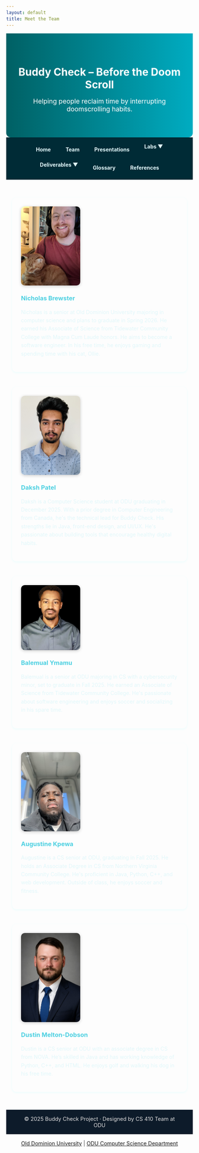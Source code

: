 ```yaml
---
layout: default
title: Meet the Team
---
```


<!-- Hero Banner -->
<div style="background: linear-gradient(to right, #006064, #00acc1); padding: 3rem 1rem; text-align: center; color: white; border-radius: 0 0 12px 12px;">
  <h1 style="margin-bottom: 0.5rem;">Buddy Check – Before the Doom Scroll</h1>
  <p style="font-size: 1.1rem;">Helping people reclaim time by interrupting doomscrolling habits.</p>
</div>

<!-- Navigation -->
<style>
.navbar {
  display: flex;
  flex-wrap: wrap;
  gap: 1rem;
  justify-content: center;
  padding: 1rem;
  background-color: #002b36;
  font-weight: bold;
}

.navbar a, .dropdown span {
  color: #e0f7fa;
  text-decoration: none;
  padding: 8px 12px;
  cursor: pointer;
}

.navbar a:hover, .dropdown span:hover {
  background-color: #004d4d;
  border-radius: 4px;
}

.dropdown {
  position: relative;
  display: inline-block;
}

.dropdown-content {
  display: none;
  position: absolute;
  background-color: #004d4d;
  min-width: 200px;
  box-shadow: 0 4px 6px rgba(0,0,0,0.3);
  z-index: 1;
}

.dropdown-content a {
  color: white;
  padding: 10px 14px;
  display: block;
  text-decoration: none;
}

.dropdown-content a:hover {
  background-color: #006666;
}

.dropdown:hover .dropdown-content {
  display: block;
}
</style>

<div class="navbar">
  <a href="index.html">Home</a>
  <a href="team.html">Team</a>
  <a href="presentations.html">Presentations</a>
  <div class="dropdown">
    <span>Labs ▼</span>
    <div class="dropdown-content">
      <a href="labs.html">Lab 1 Outline</a>
    </div>
  </div>
  <div class="dropdown">
    <span>Deliverables ▼</span>
    <div class="dropdown-content">
      <a href="deliverables-overview.html">Overview</a>
      <a href="deliverables-process-flow.html">Process Flow</a>
      <a href="deliverables-mfcd.html">MFCD</a>
      <a href="deliverables-risk-matrix.html">Risk Matrix</a>
      <a href="deliverables-competition.html">Competition</a>
    </div>
  </div>
  <a href="glossary.html">Glossary</a>
  <a href="references.html">References</a>
</div>

<!-- Team Card Styling -->
<style>
.team-section {
  max-width: 1000px;
  margin: 3rem auto;
  padding: 0 1rem;
}

.member {
  display: flex;
  flex-wrap: wrap;
  gap: 1.5rem;
  margin-bottom: 2.5rem;
  background: rgba(255,255,255,0.03);
  border-radius: 12px;
  padding: 1.5rem;
  box-shadow: 0 2px 6px rgba(0,255,255,0.08);
}

.member img {
  width: 160px;
  border-radius: 10px;
  box-shadow: 0 2px 8px rgba(0,0,0,0.2);
}

.member h3 {
  margin-top: 0;
  color: #4dd0e1;
}

.member p {
  margin-top: 0.5rem;
  color: #e0f7fa;
  line-height: 1.6;
}

@media (max-width: 700px) {
  .member {
    flex-direction: column;
    align-items: center;
    text-align: center;
  }

  .member img {
    margin-bottom: 1rem;
  }
}
</style>

<!-- Team Section -->
<div class="team-section">

<div class="member">
  <img src="assets/NicholasBrewster.jpg" alt="Nicholas Brewster" />
  <div>
    <h3>Nicholas Brewster</h3>
    <p>Nicholas is a senior at Old Dominion University majoring in computer science and plans to graduate in Spring 2026. He earned his Associate of Science from Tidewater Community College with Magna Cum Laude honors. He aims to become a software engineer. In his free time, he enjoys gaming and spending time with his cat, Ollie.</p>
  </div>
</div>

<div class="member">
  <img src="assets/daksh.jpg" alt="Daksh Patel" />
  <div>
    <h3>Daksh Patel</h3>
    <p>Daksh is a Computer Science student at ODU graduating in December 2025. With a prior degree in Computer Engineering from Canada, he's the technical lead for Buddy Check. His strengths lie in Java, front-end design, and UI/UX. He's passionate about building tools that encourage healthy digital habits.</p>
  </div>
</div>

<div class="member">
  <img src="assets/Balemual.jpg" alt="Balemual Ymamu" />
  <div>
    <h3>Balemual Ymamu</h3>
    <p>Balemual is a senior at ODU majoring in CS with a cybersecurity minor, set to graduate in Fall 2025. He earned an Associate of Science from Tidewater Community College. He's passionate about software engineering and enjoys soccer and socializing in his spare time.</p>
  </div>
</div>

<div class="member">
  <img src="assets/AugustineKpewa.jpg" alt="Augustine Kpewa" />
  <div>
    <h3>Augustine Kpewa</h3>
    <p>Augustine is a CS senior at ODU, graduating in Fall 2025. He holds an Associate Degree in CS from Northern Virginia Community College. He's proficient in Java, Python, C++, and web development. Outside of class, he enjoys soccer and fitness.</p>
  </div>
</div>

<div class="member">
  <img src="assets/DustinDobson.jpg" alt="Dustin Melton-Dobson" />
  <div>
    <h3>Dustin Melton-Dobson</h3>
    <p>Dustin is a CS senior at ODU with an associate degree in CS from NOVA. He’s skilled in Java and has working knowledge of Python, C++, and HTML. He enjoys golf and walking his dog in his free time.</p>
  </div>
</div>

</div>

<!-- Footer -->
<div style="background-color: #0d1b2a; color: #e0e0e0; padding: 1rem 2rem; text-align: center; font-size: 0.9rem; margin-top: 3rem;">
  © 2025 Buddy Check Project · Designed by CS 410 Team at ODU
</div>

<footer style="text-align: center; font-size: 0.9rem; padding: 1rem 0; color: #444;">
  <a href="https://www.odu.edu/" target="_blank">Old Dominion University</a> |
  <a href="https://www.odu.edu/computer-science" target="_blank">ODU Computer Science Department</a>
</footer>
